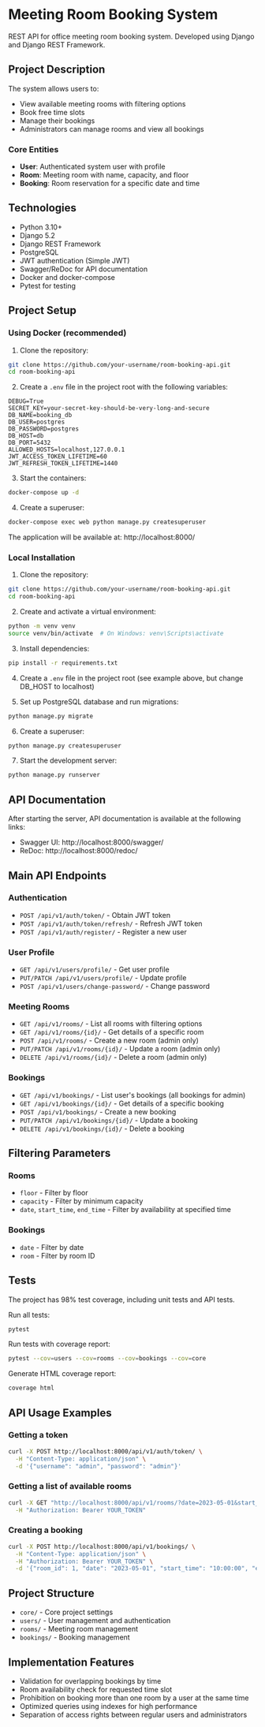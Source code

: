 # Meeting Room Booking System

REST API for office meeting room booking system. Developed using Django and Django REST Framework.

## Project Description

The system allows users to:
- View available meeting rooms with filtering options
- Book free time slots
- Manage their bookings
- Administrators can manage rooms and view all bookings

### Core Entities

- **User**: Authenticated system user with profile
- **Room**: Meeting room with name, capacity, and floor
- **Booking**: Room reservation for a specific date and time

## Technologies

- Python 3.10+
- Django 5.2
- Django REST Framework
- PostgreSQL
- JWT authentication (Simple JWT)
- Swagger/ReDoc for API documentation
- Docker and docker-compose
- Pytest for testing

## Project Setup

### Using Docker (recommended)

1. Clone the repository:
```bash
git clone https://github.com/your-username/room-booking-api.git
cd room-booking-api
```

2. Create a `.env` file in the project root with the following variables:
```
DEBUG=True
SECRET_KEY=your-secret-key-should-be-very-long-and-secure
DB_NAME=booking_db
DB_USER=postgres
DB_PASSWORD=postgres
DB_HOST=db
DB_PORT=5432
ALLOWED_HOSTS=localhost,127.0.0.1
JWT_ACCESS_TOKEN_LIFETIME=60
JWT_REFRESH_TOKEN_LIFETIME=1440
```

3. Start the containers:
```bash
docker-compose up -d
```

4. Create a superuser:
```bash
docker-compose exec web python manage.py createsuperuser
```

The application will be available at: http://localhost:8000/

### Local Installation

1. Clone the repository:
```bash
git clone https://github.com/your-username/room-booking-api.git
cd room-booking-api
```

2. Create and activate a virtual environment:
```bash
python -m venv venv
source venv/bin/activate  # On Windows: venv\Scripts\activate
```

3. Install dependencies:
```bash
pip install -r requirements.txt
```

4. Create a `.env` file in the project root (see example above, but change DB_HOST to localhost)

5. Set up PostgreSQL database and run migrations:
```bash
python manage.py migrate
```

6. Create a superuser:
```bash
python manage.py createsuperuser
```

7. Start the development server:
```bash
python manage.py runserver
```

## API Documentation

After starting the server, API documentation is available at the following links:
- Swagger UI: http://localhost:8000/swagger/
- ReDoc: http://localhost:8000/redoc/

## Main API Endpoints

### Authentication
- `POST /api/v1/auth/token/` - Obtain JWT token
- `POST /api/v1/auth/token/refresh/` - Refresh JWT token
- `POST /api/v1/auth/register/` - Register a new user

### User Profile
- `GET /api/v1/users/profile/` - Get user profile
- `PUT/PATCH /api/v1/users/profile/` - Update profile
- `POST /api/v1/users/change-password/` - Change password

### Meeting Rooms
- `GET /api/v1/rooms/` - List all rooms with filtering options
- `GET /api/v1/rooms/{id}/` - Get details of a specific room
- `POST /api/v1/rooms/` - Create a new room (admin only)
- `PUT/PATCH /api/v1/rooms/{id}/` - Update a room (admin only)
- `DELETE /api/v1/rooms/{id}/` - Delete a room (admin only)

### Bookings
- `GET /api/v1/bookings/` - List user's bookings (all bookings for admin)
- `GET /api/v1/bookings/{id}/` - Get details of a specific booking
- `POST /api/v1/bookings/` - Create a new booking
- `PUT/PATCH /api/v1/bookings/{id}/` - Update a booking
- `DELETE /api/v1/bookings/{id}/` - Delete a booking

## Filtering Parameters

### Rooms
- `floor` - Filter by floor
- `capacity` - Filter by minimum capacity
- `date`, `start_time`, `end_time` - Filter by availability at specified time

### Bookings
- `date` - Filter by date
- `room` - Filter by room ID

## Tests

The project has 98% test coverage, including unit tests and API tests.

Run all tests:
```bash
pytest
```

Run tests with coverage report:
```bash
pytest --cov=users --cov=rooms --cov=bookings --cov=core
```

Generate HTML coverage report:
```bash
coverage html
```

## API Usage Examples

### Getting a token
```bash
curl -X POST http://localhost:8000/api/v1/auth/token/ \
  -H "Content-Type: application/json" \
  -d '{"username": "admin", "password": "admin"}'
```

### Getting a list of available rooms
```bash
curl -X GET "http://localhost:8000/api/v1/rooms/?date=2023-05-01&start_time=10:00:00&end_time=11:00:00&capacity=5" \
  -H "Authorization: Bearer YOUR_TOKEN"
```

### Creating a booking
```bash
curl -X POST http://localhost:8000/api/v1/bookings/ \
  -H "Content-Type: application/json" \
  -H "Authorization: Bearer YOUR_TOKEN" \
  -d '{"room_id": 1, "date": "2023-05-01", "start_time": "10:00:00", "end_time": "11:00:00"}'
```

## Project Structure

- `core/` - Core project settings
- `users/` - User management and authentication
- `rooms/` - Meeting room management
- `bookings/` - Booking management

## Implementation Features

- Validation for overlapping bookings by time
- Room availability check for requested time slot
- Prohibition on booking more than one room by a user at the same time
- Optimized queries using indexes for high performance
- Separation of access rights between regular users and administrators 